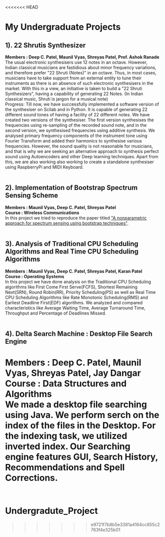 <<<<<<< HEAD
# My Undergraduate Projects

## 1). 22 Shrutis Synthesizer
**Members : Deep C. Patel, Maunil Vyas, Shreyas Patel, Prof. Ashok Ranade**<br>
The usual electronic synthesisers use 12 notes in an octave. However, Indian classical musicians are fastidious about minor frequency variations, and therefore prefer  "22 Shruti (Notes)" in an octave. Thus, in most cases, musicians have to take support from an external entity to tune their instruments as there is an absence of such electronic synthesisers in the market. With this in a view, an initiative is taken to build a "22 Shruti Synthesizers", having a capability of generating 22 Notes. 
(In Indian classical music, Shruti is jargon for a musical note)
<br>
Progress: Till now, we have successfully implemented a software version of the synthesiser on Scilab and in Python. It is capable of generating 22 different sound tones of having a facility of 22 different notes.  We have created two versions of the synthesiser. The first version synthesises the frequencies using re-sampling of the recorded sound note, and in the second version, we synthesised frequencies using additive synthesis. We analysed primary frequency components of the instrument tone using Fourier Transform and added their harmonics to synthesise various frequencies. 
However, the sound quality is not reasonable for musicians, and that is why we are seeking an alternative approach to synthesis perfect sound using Autoencoders and other Deep learning techniques. Apart from this, we are also working also working to create a standalone synthesiser using RaspberryPi and MIDI Keyboard.
<br><br>
## 2). Implementation of Bootstrap Spectrum Sensing Scheme
**Members : Maunil Vyas, Deep C. Patel, Shreyas Patel**<br>
**Course : Wireless Communications**<br>
In this project we tried to reproduce the paper titled ["A nonparametric approach for spectrum sensing using bootstrap techniques"](http://ieeexplore.ieee.org/document/7036915/).
<br><br>
## 3). Analysis of Traditional CPU Scheduling Algorithms and Real Time CPU Scheduling Algorithms
**Members : Maunil Vyas, Deep C. Patel, Shreyas Patel, Karan Patel**<br>
**Course : Operating Systems**<br>
In this project we have done analysis on the Traditional CPU Scheduling algorithms like First Come First Serve(FCFS), Shortest
Remaining Next(SRN), Round Robin(RR), Priority Scheduling(PS) as well as Real Time CPU Scheduling Algorithms like Rate Monotonic Scheduling(RMS) and Earliest Deadline First(EDF) algorithms. We analyzed and compared characteristics like Average Waiting Time, Average Turnaround Time, Throughput and Percentage of Deadlines Missed.
<br><br>
## 4). Delta Search Machine : Desktop File Search Engine
**Members : Deep C. Patel, Maunil Vyas, Shreyas Patel, Jay Dangar**<br>
**Course : Data Structures and Algorithms**<br>
We made a desktop file searching using Java. We perform serch on the index of the files in the Desktop. For the indexing task, we utilized inverted index. Our Searching engine features GUI, Search History, Recommendations and Spell Corrections.
<br><br>
=======
# Undergradute_Project


>>>>>>> e9721f7b8b5e3381a4164cc855c2763f4e325b01
